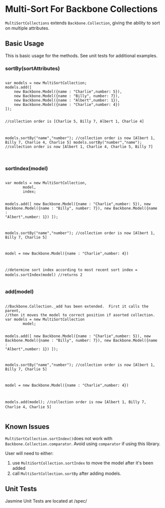 <h1>Multi-Sort For Backbone Collections</h1>

<p>
	<code>MultiSortCollections</code> extends <code>Backbone.Collection</code>, 
	giving the ability to sort on multiple attributes.
</p>

<h2>Basic Usage</h2>
This is basic usage for the methods.  See unit tests for additional examples.

<h3>sortBy(sortAttributes)</h3>
<pre>
<code>
var models = new MultiSortCollection;
models.add([
	new Backbone.Model({name : "Charlie",number: 5}),
	new Backbone.Model({name : "Billy", number: 7}),
	new Backbone.Model({name : "Albert",number: 1}),
	new Backbone.Model({name : "Charlie",number: 4})
]);

//collection order is [Charlie 5, Billy 7, Albert 1, Charlie 4]

models.sortBy("name","number");  //collection order is now [Albert 1, Billy 7, Charlie 4, Charlie 5]
models.sortBy("number","name");  //collection order is now [Albert 1, Charlie 4, Charlie 5, Billy 7]
</code>
</pre>

<h3>sortIndex(model)</h3>
<pre>
<code>
var models = new MultiSortCollection,
		model,
		index;
		
models.add([
	new Backbone.Model({name : "Charlie",number: 5}),
	new Backbone.Model({name : "Billy", number: 7}),
	new Backbone.Model({name : "Albert",number: 1})
]);

models.sortBy("name","number"); //collection order is now [Albert 1, Billy 7, Charlie 5]

model = new Backbone.Model({name : "Charlie",number: 4})

//determine sort index according to most recent sort
index = models.sortIndex(model)			//returns 2
</code>
</pre>

<h3>add(model)</h3>
<pre>
<code>
//Backbone.Collection._add has been extended.  First it calls the parent,
//then it moves the model to correct position if asorted collection.
var models = new MultiSortCollection
		model;
		
models.add([
	new Backbone.Model({name : "Charlie",number: 5}),
	new Backbone.Model({name : "Billy", number: 7}),
	new Backbone.Model({name : "Albert",number: 1})
]);

models.sortBy("name","number"); //collection order is now [Albert 1, Billy 7, Charlie 5]

model = new Backbone.Model({name : "Charlie",number: 4})

models.add(model);	//collection order is now [Albert 1, Billy 7, Charlie 4, Charlie 5]
</code>
</pre>

<h2>Known Issues</h2>
<p>
	<code>MultiSortCollection.sortIndex()</code>does not work with <code>Backbone.Collection.comparator</code>.  Avoid using
	<code>comparator</code> if using this library. 
</p>

<p>
User will need to either:
<ol>
	<li>use <code>MultiSortCollection.sortIndex</code> to move the model after it's been added</li>
	<li>call <code>MultiSortCollection.sortBy</code> after adding models.</li>
</ol>
</p>

<h2>Unit Tests</h2>
<p>Jasmine Unit Tests are located at /spec/</p>